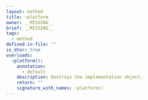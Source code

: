 ```yaml
---
layout: method
title: ~platform
owner: __MISSING__
brief: __MISSING__
tags:
  - method
defined-in-file: ""
is_dtor: true
overloads:
  ~platform():
    annotation:
      - default
    description: Destroys the implementation object.
    return: ""
    signature_with_names: ~platform()
---
```

